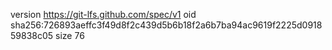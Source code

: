 version https://git-lfs.github.com/spec/v1
oid sha256:726893aeffc3f49d8f2c439d5b6b18f2a6b7ba94ac9619f2225d091859838c05
size 76
